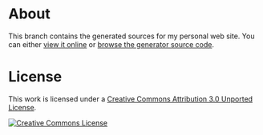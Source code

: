 # About

This branch contains the generated sources for my personal web site. You can either [view it online](http://4gtechno.github.io/) or [browse the generator source code](https://github.com/4gtechno/4gtechno.github.io/).

# License

This work is licensed under a [Creative Commons Attribution 3.0 Unported License](http://creativecommons.org/licenses/by/3.0/deed.en_US).

[![Creative Commons License](http://i.creativecommons.org/l/by/3.0/80x15.png)](http://creativecommons.org/licenses/by/3.0/deed.en_US)
